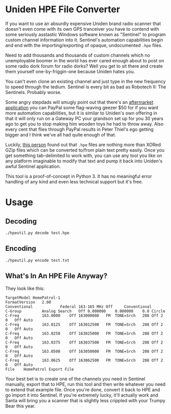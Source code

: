 # Uniden HPE File Converter

If you want to use an absurdly expensive Uniden brand radio scanner that doesn't even come with its own GPS tranceiver you have to contend with some seriously asstastic Windows software known as "Sentinel" to program custom channel information into it. Sentinel's automation capabilities begin and end with the importing/exporting of opaque, undocumented `.hpe` files.

Need to add thousands and thousands of custom channels which no unemployable boomer in the world has ever cared enough about to post on some radio dork forum for radio dorks? Well you get to sit there and create them yourself one-by-friggin-one because Uniden hates you.

You can't even clone an existing channel and just type in the new frequency to speed through the tedium. Sentinel is every bit as bad as Robotech II: The Sentinels. Probably worse.

Some angry stepdads will smugly point out that there's an [aftermarket application](https://proscan.org/) you can PayPal some flag-waving geezer $50 for if you want more automation capabilities, but it is similar to Uniden's own offering in that it will only run on a Gateway PC your grandson set up for you 30 years ago to get you to stop making him wooden toys he had to throw away. Also every cent that flies through PayPal results in Peter Thiel's ego getting bigger and I think we've all had quite enough of that.

Luckily, [this person](https://github.com/sq5bpf/hpe_open) found out that `.hpe` files are nothing more than XORed GZip files which can be converted to/from plain text pretty easily. Once you get something tab-delimited to work with, you can use any tool you like on any platform imaginable to modify that text and pump it back into Uniden's awful Sentinel application.

This tool is a proof-of-concept in Python 3. It has no meaningful error handling of any kind and even less technical support but it's free.

# Usage

## Decoding

`./hpeutil.py decode test.hpe`

## Encoding

`./hpeutil.py encode test.txt`

## What's In An HPE File Anyway?

They look like this:

```
TargetModel	HomePatrol-1
FormatVersion	2.00
Conventional			Federal 163-165 MHz	Off		Conventional
C-Group			Analog Search	Off	0.000000	0.000000	0.0	Circle
C-Freq			163.0000	Off	163000000	FM	TONE=Srch	208	Off	2	0	Off	Auto
C-Freq			163.0125	Off	163012500	FM	TONE=Srch	208	Off	2	0	Off	Auto
C-Freq			163.0250	Off	163025000	FM	TONE=Srch	208	Off	2	0	Off	Auto
C-Freq			163.0375	Off	163037500	FM	TONE=Srch	208	Off	2	0	Off	Auto
C-Freq			163.0500	Off	163050000	FM	TONE=Srch	208	Off	2	0	Off	Auto
C-Freq			163.0625	Off	163062500	FM	TONE=Srch	208	Off	2	0	Off	Auto
File	HomePatrol Export File
```

Your best bet is to create one of the channels you need in Sentinel manually, export that to HPE, run this tool and then write whatever you need to extend that example file. Once you're done, convert it back to HPE and go import it into Sentinel. If you're extremely lucky, it'll actually work and Santa will bring you a scanner that is slightly less crippled with your Trumpy Bear this year.
